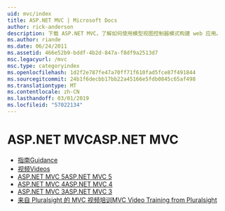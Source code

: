 ```yaml
---
uid: mvc/index
title: ASP.NET MVC | Microsoft Docs
author: rick-anderson
description: 下载 ASP.NET MVC，了解如何使用模型视图控制器模式构建 web 应用。
ms.author: riande
ms.date: 06/24/2011
ms.assetid: 466e52b9-bddf-4b2d-847a-f8df9a2513d7
msc.legacyurl: /mvc
msc.type: categoryindex
ms.openlocfilehash: 1d2f2e787fe47a70ff71f610fad5fce87f491844
ms.sourcegitcommit: 24b1f6decbb17bb22a45166e5fdb0845c65af498
ms.translationtype: MT
ms.contentlocale: zh-CN
ms.lasthandoff: 03/01/2019
ms.locfileid: "57022134"
---
```

<a name="aspnet-mvc"></a><span data-ttu-id="330d2-103">ASP.NET MVC</span><span class="sxs-lookup"><span data-stu-id="330d2-103">ASP.NET MVC</span></span>
====================
- [<span data-ttu-id="330d2-104">指南</span><span class="sxs-lookup"><span data-stu-id="330d2-104">Guidance</span></span>](overview/index.md)
- [<span data-ttu-id="330d2-105">视频</span><span class="sxs-lookup"><span data-stu-id="330d2-105">Videos</span></span>](videos/index.md)
- [<span data-ttu-id="330d2-106">ASP.NET MVC 5</span><span class="sxs-lookup"><span data-stu-id="330d2-106">ASP.NET MVC 5</span></span>](mvc5.md)
- [<span data-ttu-id="330d2-107">ASP.NET MVC 4</span><span class="sxs-lookup"><span data-stu-id="330d2-107">ASP.NET MVC 4</span></span>](mvc4.md)
- [<span data-ttu-id="330d2-108">ASP.NET MVC 3</span><span class="sxs-lookup"><span data-stu-id="330d2-108">ASP.NET MVC 3</span></span>](mvc3.md)
- [<span data-ttu-id="330d2-109">来自 Pluralsight 的 MVC 视频培训</span><span class="sxs-lookup"><span data-stu-id="330d2-109">MVC Video Training from Pluralsight</span></span>](pluralsight.md)
